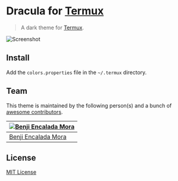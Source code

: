 # Dracula for [Termux](https://termux.com/)

> A dark theme for [Termux](https://termux.com/).

![Screenshot](https://raw.githubusercontent.com/benjifs/dracula-termux/master/screenshot.jpg)

## Install

Add the `colors.properties` file in the `~/.termux` directory.

## Team

This theme is maintained by the following person(s) and a bunch of [awesome contributors](https://github.com/dracula/term/graphs/contributors).

[![Benji Encalada Mora](https://avatars0.githubusercontent.com/u/4167938?v=3&s=70)](https://github.com/benjifs) |
--- |
[Benji Encalada Mora](https://github.com/benjifs) |

## License

[MIT License](./LICENSE)
